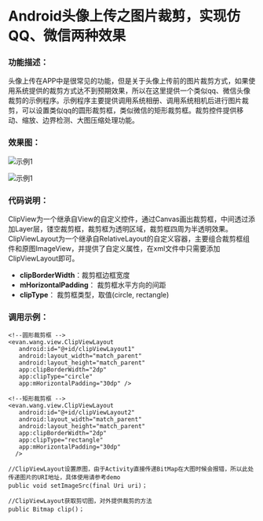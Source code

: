 # Android头像上传之图片裁剪，实现仿QQ、微信两种效果
###  
### 功能描述：
  头像上传在APP中是很常见的功能，但是关于头像上传前的图片裁剪方式，如果使用系统提供的裁剪方式达不到预期效果，所以在这里提供一个类似qq、微信头像裁剪的示例程序。示例程序主要提供调用系统相册、调用系统相机后进行图片裁剪，可以设置类似qq的圆形裁剪框，类似微信的矩形裁剪框。裁剪控件提供移动、缩放、边界检测、大图压缩处理功能。

### 效果图：
![示例1](https://github.com/wsy858/AndroidHeadImageCliper/blob/master/pic/demo1.gif)  


![示例1](https://github.com/wsy858/AndroidHeadImageCliper/blob/master/pic/demo2.gif)

### 代码说明：
   ClipView为一个继承自View的自定义控件，通过Canvas画出裁剪框，中间透过添加Layer层，镂空裁剪框，裁剪框为透明区域，裁剪框四周为半透明效果。ClipViewLayout为一个继承自RelativeLayout的自定义容器，主要组合裁剪框组件和原图ImageView，并提供了自定义属性，在xml文件中只需要添加ClipViewLayout即可。

- **clipBorderWidth**：裁剪框边框宽度
- **mHorizontalPadding**： 裁剪框水平方向的间距
- **clipType**： 裁剪框类型，取值(circle, rectangle)

### 调用示例：
    <!--圆形裁剪框 -->
    <evan.wang.view.ClipViewLayout
       android:id="@+id/clipViewLayout1"
       android:layout_width="match_parent"
       android:layout_height="match_parent"
       app:clipBorderWidth="2dp"
       app:clipType="circle"
       app:mHorizontalPadding="30dp" />
    
    <!--矩形裁剪框 -->
    <evan.wang.view.ClipViewLayout
       android:id="@+id/clipViewLayout2"
       android:layout_width="match_parent"
       android:layout_height="match_parent"
       app:clipBorderWidth="2dp"
       app:clipType="rectangle"
       app:mHorizontalPadding="30dp"
      />
    
    //ClipViewLayout设置原图，由于Activity直接传递BitMap在大图时候会报错，所以此处传递图片的URI地址，具体使用请参考demo 
    public void setImageSrc(final Uri uri)；

    //ClipViewLayout获取剪切图，对外提供裁剪的方法
    public Bitmap clip()；


